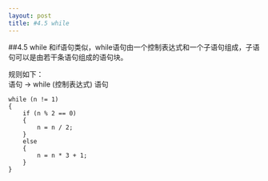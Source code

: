 ```yaml
---
layout: post
title: #4.5 while
---
```

##4.5 while
和if语句类似，while语句由一个控制表达式和一个子语句组成，子语句可以是由若干条语句组成的语句块。

规则如下：<br>
语句 → while (控制表达式) 语句


	while (n != 1) 
    {
        if (n % 2 == 0) 
        {
            n = n / 2;
        } 
        else 
        {
            n = n * 3 + 1;
        }
    }
